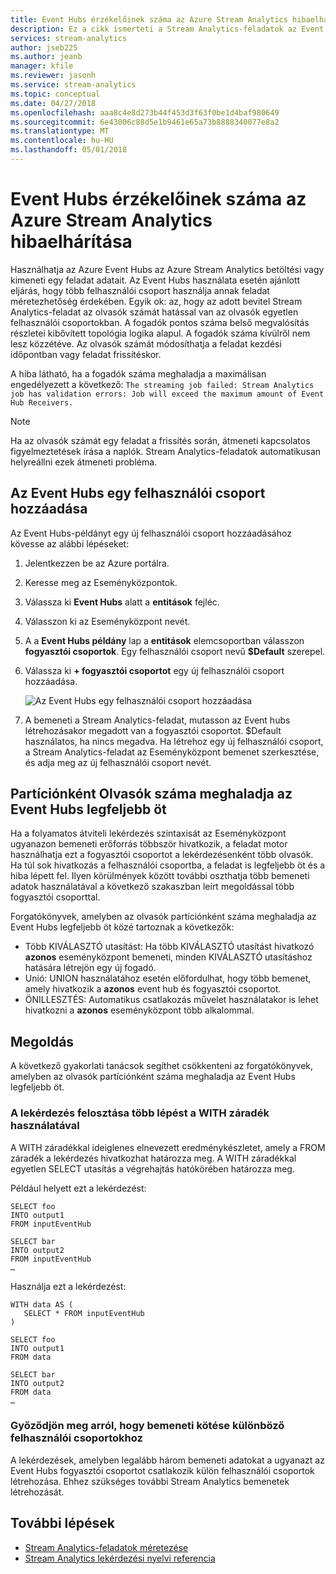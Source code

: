 ```yaml
---
title: Event Hubs érzékelőinek száma az Azure Stream Analytics hibaelhárítása
description: Ez a cikk ismerteti a Stream Analytics-feladatok az Event Hubs bemenetek több felhasználói csoport használatával.
services: stream-analytics
author: jseb225
ms.author: jeanb
manager: kfile
ms.reviewer: jasonh
ms.service: stream-analytics
ms.topic: conceptual
ms.date: 04/27/2018
ms.openlocfilehash: aaa8c4e8d273b44f453d3f63f0be1d4baf980649
ms.sourcegitcommit: 6e43006c88d5e1b9461e65a73b8888340077e8a2
ms.translationtype: MT
ms.contentlocale: hu-HU
ms.lasthandoff: 05/01/2018
---
```

# <a name="troubleshoot-event-hub-receivers-in-azure-stream-analytics"></a>Event Hubs érzékelőinek száma az Azure Stream Analytics hibaelhárítása

Használhatja az Azure Event Hubs az Azure Stream Analytics betöltési vagy kimeneti egy feladat adatait. Az Event Hubs használata esetén ajánlott eljárás, hogy több felhasználói csoport használja annak feladat méretezhetőség érdekében. Egyik ok: az, hogy az adott bevitel Stream Analytics-feladat az olvasók számát hatással van az olvasók egyetlen felhasználói csoportokban. A fogadók pontos száma belső megvalósítás részletei kibővített topológia logika alapul. A fogadók száma kívülről nem lesz közzétéve. Az olvasók számát módosíthatja a feladat kezdési időpontban vagy feladat frissítéskor.

A hiba látható, ha a fogadók száma meghaladja a maximálisan engedélyezett a következő: `The streaming job failed: Stream Analytics job has validation errors: Job will exceed the maximum amount of Event Hub Receivers.`

> [!NOTE]
> Ha az olvasók számát egy feladat a frissítés során, átmeneti kapcsolatos figyelmeztetések írása a naplók. Stream Analytics-feladatok automatikusan helyreállni ezek átmeneti probléma.

## <a name="add-a-consumer-group-in-event-hubs"></a>Az Event Hubs egy felhasználói csoport hozzáadása
Az Event Hubs-példányt egy új felhasználói csoport hozzáadásához kövesse az alábbi lépéseket:

1. Jelentkezzen be az Azure portálra.

2. Keresse meg az Eseményközpontok.

3. Válassza ki **Event Hubs** alatt a **entitások** fejléc.

4. Válasszon ki az Eseményközpont nevét.

5. A a **Event Hubs példány** lap a **entitások** elemcsoportban válasszon **fogyasztói csoportok**. Egy felhasználói csoport nevű **$Default** szerepel.

6. Válassza ki **+ fogyasztói csoportot** egy új felhasználói csoport hozzáadása. 

   ![Az Event Hubs egy felhasználói csoport hozzáadása](media/stream-analytics-event-hub-consumer-groups/new-eh-consumer-group.png)

7. A bemeneti a Stream Analytics-feladat, mutasson az Event hubs létrehozásakor megadott van a fogyasztói csoportot. $Default használatos, ha nincs megadva. Ha létrehoz egy új felhasználói csoport, a Stream Analytics-feladat az Eseményközpont bemenet szerkesztése, és adja meg az új felhasználói csoport nevét.


## <a name="number-of-readers-per-partition-exceeds-event-hubs-limit-of-five"></a>Partíciónként Olvasók száma meghaladja az Event Hubs legfeljebb öt

Ha a folyamatos átviteli lekérdezés szintaxisát az Eseményközpont ugyanazon bemeneti erőforrás többször hivatkozik, a feladat motor használhatja ezt a fogyasztói csoportot a lekérdezésenként több olvasók. Ha túl sok hivatkozás a felhasználói csoportba, a feladat is legfeljebb öt és a hiba lépett fel. Ilyen körülmények között további oszthatja több bemeneti adatok használatával a következő szakaszban leírt megoldással több fogyasztói csoporttal. 

Forgatókönyvek, amelyben az olvasók partíciónként száma meghaladja az Event Hubs legfeljebb öt közé tartoznak a következők:

* Több KIVÁLASZTÓ utasítást: Ha több KIVÁLASZTÓ utasítást hivatkozó **azonos** eseményközpont bemeneti, minden KIVÁLASZTÓ utasításhoz hatására létrejön egy új fogadó.
* Unió: UNION használatához esetén előfordulhat, hogy több bemenet, amely hivatkozik a **azonos** event hub és fogyasztói csoportot.
* ÖNILLESZTÉS: Automatikus csatlakozás művelet használatakor is lehet hivatkozni a **azonos** eseményközpont több alkalommal.

## <a name="solution"></a>Megoldás

A következő gyakorlati tanácsok segíthet csökkenteni az forgatókönyvek, amelyben az olvasók partíciónként száma meghaladja az Event Hubs legfeljebb öt.

### <a name="split-your-query-into-multiple-steps-by-using-a-with-clause"></a>A lekérdezés felosztása több lépést a WITH záradék használatával

A WITH záradékkal ideiglenes elnevezett eredménykészletet, amely a FROM záradék a lekérdezés hivatkozhat határozza meg. A WITH záradékkal egyetlen SELECT utasítás a végrehajtás hatókörében határozza meg.

Például helyett ezt a lekérdezést:

```
SELECT foo 
INTO output1
FROM inputEventHub

SELECT bar
INTO output2
FROM inputEventHub 
…
```

Használja ezt a lekérdezést:

```
WITH data AS (
   SELECT * FROM inputEventHub
)

SELECT foo
INTO output1
FROM data

SELECT bar
INTO output2
FROM data
…
```

### <a name="ensure-that-inputs-bind-to-different-consumer-groups"></a>Győződjön meg arról, hogy bemeneti kötése különböző felhasználói csoportokhoz

A lekérdezések, amelyben legalább három bemeneti adatokat a ugyanazt az Event Hubs fogyasztói csoportot csatlakozik külön felhasználói csoportok létrehozása. Ehhez szükséges további Stream Analytics bemenetek létrehozását.


## <a name="next-steps"></a>További lépések
* [Stream Analytics-feladatok méretezése](stream-analytics-scale-jobs.md)
* [Stream Analytics lekérdezési nyelvi referencia](https://msdn.microsoft.com/library/azure/dn834998.aspx)
